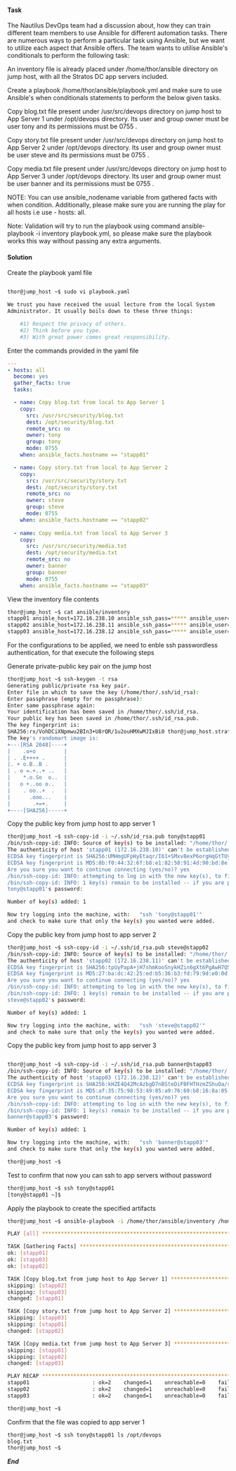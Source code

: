 #### Task

The Nautilus DevOps team had a discussion about, how they can train different team members to use Ansible for different automation tasks. There are numerous ways to perform a particular task using Ansible, but we want to utilize each aspect that Ansible offers. The team wants to utilise Ansible's conditionals to perform the following task:

An inventory file is already placed under /home/thor/ansible directory on jump host, with all the Stratos DC app servers included.

Create a playbook /home/thor/ansible/playbook.yml and make sure to use Ansible's when conditionals statements to perform the below given tasks.



Copy blog.txt file present under /usr/src/devops directory on jump host to App Server 1 under /opt/devops directory. Its user and group owner must be user tony and its permissions must be 0755 .

Copy story.txt file present under /usr/src/devops directory on jump host to App Server 2 under /opt/devops directory. Its user and group owner must be user steve and its permissions must be 0755 .

Copy media.txt file present under /usr/src/devops directory on jump host to App Server 3 under /opt/devops directory. Its user and group owner must be user banner and its permissions must be 0755 .

NOTE: You can use ansible_nodename variable from gathered facts with when condition. Additionally, please make sure you are running the play for all hosts i.e use - hosts: all.

Note: Validation will try to run the playbook using command ansible-playbook -i inventory playbook.yml, so please make sure the playbook works this way without passing any extra arguments.


#### Solution

Create the playbook yaml file

```bash

thor@jump_host ~$ sudo vi playbook.yaml

We trust you have received the usual lecture from the local System
Administrator. It usually boils down to these three things:

    #1) Respect the privacy of others.
    #2) Think before you type.
    #3) With great power comes great responsibility.
```

Enter the commands provided in the yaml file

```yaml
---
- hosts: all
  become: yes
  gather_facts: true
  tasks:

  - name: Copy blog.txt from local to App Server 1
    copy:
      src: /usr/src/security/blog.txt
      dest: /opt/security/blog.txt
      remote_src: no
      owner: tony
      group: tony
      mode: 0755
    when: ansible_facts.hostname == "stapp01"

  - name: Copy story.txt from local to App Server 2
    copy:
      src: /usr/src/security/story.txt
      dest: /opt/security/story.txt
      remote_src: no
      owner: steve
      group: steve
      mode: 0755
    when: ansible_facts.hostname == "stapp02"
       
  - name: Copy media.txt from local to App Server 3
    copy:
      src: /usr/src/security/media.txt
      dest: /opt/security/media.txt
      remote_src: no
      owner: banner
      group: banner
      mode: 0755
    when: ansible_facts.hostname == "stapp03"
```

View the inventory file contents

```bash
thor@jump_host ~$ cat ansible/inventory 
stapp01 ansible_host=172.16.238.10 ansible_ssh_pass=***** ansible_user=tony
stapp02 ansible_host=172.16.238.11 ansible_ssh_pass=***** ansible_user=steve
stapp03 ansible_host=172.16.238.12 ansible_ssh_pass=***** ansible_user=bannerthor@jump_host ~$ 
```

For the configurations to be applied, we need to enble ssh passwordless authentication, for that execute the following steps

Generate private-public key pair on the jump host

```bash
thor@jump_host ~$ ssh-keygen -t rsa
Generating public/private rsa key pair.
Enter file in which to save the key (/home/thor/.ssh/id_rsa): 
Enter passphrase (empty for no passphrase): 
Enter same passphrase again: 
Your identification has been saved in /home/thor/.ssh/id_rsa.
Your public key has been saved in /home/thor/.ssh/id_rsa.pub.
The key fingerprint is:
SHA256:rx/VohDCiXNpmwu2BIn3+U8rQR/1u2ouHMXwMJIxBi0 thor@jump_host.stratos.xfusioncorp.com
The key's randomart image is:
+---[RSA 2048]----+
|    .o+o         |
| . .E++++ .      |
|. + o.B..B .     |
| . o =.+..+ ..   |
|    *.o.So  o..  |
|   o +..oo o..   |
|    . oo..+  .   |
|      .ooo...    |
|       .+=+.     |
+----[SHA256]-----+
```

Copy the public key from jump host to app server 1

```bash
thor@jump_host ~$ ssh-copy-id -i ~/.ssh/id_rsa.pub tony@stapp01
/bin/ssh-copy-id: INFO: Source of key(s) to be installed: "/home/thor/.ssh/id_rsa.pub"
The authenticity of host 'stapp01 (172.16.238.10)' can't be established.
ECDSA key fingerprint is SHA256:UMHmgUFpHyEtaqr/I61+SMxv8exP6orgHqGtTUyKxlY.
ECDSA key fingerprint is MD5:8b:f0:44:32:6f:b8:e1:82:50:91:4d:90:bd:8e:23:9d.
Are you sure you want to continue connecting (yes/no)? yes
/bin/ssh-copy-id: INFO: attempting to log in with the new key(s), to filter out any that are already installed
/bin/ssh-copy-id: INFO: 1 key(s) remain to be installed -- if you are prompted now it is to install the new keys
tony@stapp01's password: 

Number of key(s) added: 1

Now try logging into the machine, with:   "ssh 'tony@stapp01'"
and check to make sure that only the key(s) you wanted were added.
```

Copy the public key from jump host to app server 2

```bash
thor@jump_host ~$ ssh-copy-id -i ~/.ssh/id_rsa.pub steve@stapp02
/bin/ssh-copy-id: INFO: Source of key(s) to be installed: "/home/thor/.ssh/id_rsa.pub"
The authenticity of host 'stapp02 (172.16.238.11)' can't be established.
ECDSA key fingerprint is SHA256:tpUyPapA+jH7shmKooSnykHZin6gXt6PgAwH7Q58LHU.
ECDSA key fingerprint is MD5:27:ba:dc:42:25:ed:b5:36:b3:fd:79:9d:e0:0d:e9:0f.
Are you sure you want to continue connecting (yes/no)? yes
/bin/ssh-copy-id: INFO: attempting to log in with the new key(s), to filter out any that are already installed
/bin/ssh-copy-id: INFO: 1 key(s) remain to be installed -- if you are prompted now it is to install the new keys
steve@stapp02's password: 

Number of key(s) added: 1

Now try logging into the machine, with:   "ssh 'steve@stapp02'"
and check to make sure that only the key(s) you wanted were added.
```

Copy the public key from jump host to app server 3

```bash

thor@jump_host ~$ ssh-copy-id -i ~/.ssh/id_rsa.pub banner@stapp03
/bin/ssh-copy-id: INFO: Source of key(s) to be installed: "/home/thor/.ssh/id_rsa.pub"
The authenticity of host 'stapp03 (172.16.238.12)' can't be established.
ECDSA key fingerprint is SHA256:kHZE4Q42McAzbgD7nBSteDiP8FHTHzmZShuOa/sKB+E.
ECDSA key fingerprint is MD5:af:35:75:98:53:49:85:a9:76:69:b8:16:8a:05:fb:fd.
Are you sure you want to continue connecting (yes/no)? yes
/bin/ssh-copy-id: INFO: attempting to log in with the new key(s), to filter out any that are already installed
/bin/ssh-copy-id: INFO: 1 key(s) remain to be installed -- if you are prompted now it is to install the new keys
banner@stapp03's password: 

Number of key(s) added: 1

Now try logging into the machine, with:   "ssh 'banner@stapp03'"
and check to make sure that only the key(s) you wanted were added.

thor@jump_host ~$
```

Test to confirm that now you can ssh to app servers without password

```bash
thor@jump_host ~$ ssh tony@stapp01
[tony@stapp01 ~]$ 
```

Apply the playbook to create the specified artifacts

```bash
thor@jump_host ~$ ansible-playbook -i /home/thor/ansible/inventory /home/thor/ansible/playbook.yml 

PLAY [all] **********************************************************************************************************************************************

TASK [Gathering Facts] **********************************************************************************************************************************
ok: [stapp01]
ok: [stapp03]
ok: [stapp02]

TASK [Copy blog.txt from jump host to App Server 1] *****************************************************************************************************
skipping: [stapp02]
skipping: [stapp03]
changed: [stapp01]

TASK [Copy story.txt from jump host to App Server 2] ****************************************************************************************************
skipping: [stapp03]
skipping: [stapp01]
changed: [stapp02]

TASK [Copy media.txt from jump host to App Server 3] ****************************************************************************************************
skipping: [stapp01]
skipping: [stapp02]
changed: [stapp03]

PLAY RECAP **********************************************************************************************************************************************
stapp01                    : ok=2    changed=1    unreachable=0    failed=0    skipped=2    rescued=0    ignored=0   
stapp02                    : ok=2    changed=1    unreachable=0    failed=0    skipped=2    rescued=0    ignored=0   
stapp03                    : ok=2    changed=1    unreachable=0    failed=0    skipped=2    rescued=0    ignored=0   

thor@jump_host ~$ 
```


Confirm that the file was copied to app server 1

```bash
thor@jump_host ~$ ssh tony@stapp01 ls /opt/devops
blog.txt
thor@jump_host ~$ 
```

***End***

